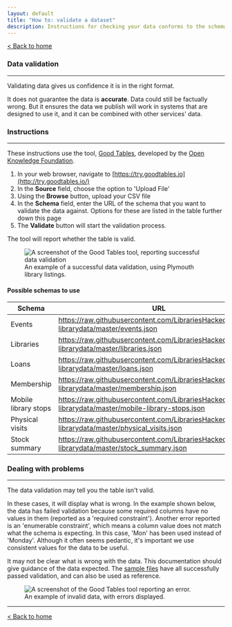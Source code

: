 ```yaml
---
layout: default
title: "How to: validate a dataset"
description: Instructions for checking your data conforms to the schema
---
```


[&lt; Back to home](./)

### Data validation

---

Validating data gives us confidence it is in the right format.

It does not guarantee the data is **accurate**. Data could still be factually wrong. But it ensures the data we publish will work in systems that are designed to use it, and it can be combined with other services' data.

### Instructions

---

These instructions use the tool, [Good Tables](https://goodtables.io), developed by the [Open Knowledge Foundation](https://okfn.org/).

1. In your web browser, navigate to [https://try.goodtables.io](http://try.goodtables.io/)
2. In the **Source** field, choose the option to 'Upload File'
3. Using the **Browse** button, upload your CSV file
4. In the **Schema** field, enter the URL of the schema that you want to validate the data against. Options for these are listed in the table further down this page
5. The **Validate** button will start the validation process.

The tool will report whether the table is valid.

<figure>
    <img src="{{site.url}}/images/how-to-validate-a-dataset-valid.png" alt="A screenshot of the Good Tables tool, reporting successful data validation" />
    <figcaption>An example of a successful data validation, using Plymouth library listings.</figcaption>
</figure>

#### Possible schemas to use

| Schema | URL |
| ------ | --- |
| Events | https://raw.githubusercontent.com/LibrariesHacked/schema-librarydata/master/events.json |
| Libraries | https://raw.githubusercontent.com/LibrariesHacked/schema-librarydata/master/libraries.json |
| Loans | https://raw.githubusercontent.com/LibrariesHacked/schema-librarydata/master/loans.json |
| Membership | https://raw.githubusercontent.com/LibrariesHacked/schema-librarydata/master/membership.json |
| Mobile library stops | https://raw.githubusercontent.com/LibrariesHacked/schema-librarydata/master/mobile-library-stops.json |
| Physical visits | https://raw.githubusercontent.com/LibrariesHacked/schema-librarydata/master/physical_visits.json |
| Stock summary | https://raw.githubusercontent.com/LibrariesHacked/schema-librarydata/master/stock_summary.json |

### Dealing with problems

---

The data validation may tell you the table isn't valid.

In these cases, it will display what is wrong. In the example shown below, the data has failed validation because some required columns have no values in them (reported as a 'required constraint'). Another error reported is an 'enumerable constraint', which means a column value does not match what the schema is expecting. In this case, 'Mon' has been used instead of 'Monday'. Although it often seems pedantic, it's important we use consistent values for the data to be useful.

It may not be clear what is wrong with the data. This documentation should give guidance of the data expected. The [sample files](https://github.com/LibrariesHacked/schema-librarydata/tree/master/data) have all successfully passed validation, and can also be used as reference.

<figure>
    <img src="{{site.url}}/images/how-to-validate-a-dataset-invalid.png" alt="A screenshot of the Good Tables tool reporting an error."/>
    <figcaption>An example of invalid data, with errors displayed.</figcaption>
</figure>

---

[&lt; Back to home](./)
